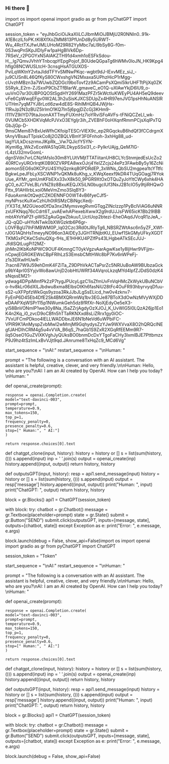 ### Hi there 👋

<!--
**SirHung/sirhung** is a ✨ _special_ ✨ repository because its `README.md` (this file) appears on your GitHub profile.

Here are some ideas to get you started:

- 🔭 I’m currently working on ...
- 🌱 I’m currently learning ...
- 💬 Ask me about ...
- 📫 How to reach me: ...
- 😄 Pronouns: ...
- ⚡ Fun fact: ...
-->
import os
import openai
import gradio as gr
from pyChatGPT import ChatGPT

session_token = "eyJhbGciOiJkaXIiLCJlbmMiOiJBMjU2R0NNIn0..91k-A1E8czlLfoPK.tKl8XfXoZMM813PfUnDd8y5URWT-Wu_4RctTXJfwUMLUHoM29R82YyMbc7aLl9bSy8G-f0m-0S3wqPnSKpJlDIyFw1paHgBIVk6Dp-7RSeV_r2PGOYxN5AIAKZTH91d4xmh1oESFkSdou-H__lg7QmvJVhhYTnbcqpYEpgPojof_B0UdeQGpaTg6hWMv0loJN_HK9Kpg4hflg08NCWUSLtcH-3cnsgHsATGUXOS-PviLqWKtnY2vtaJlddTFYvSMNwPKqc-wgbt9dJ-IExvMEz_siJ_-ju9CUSn8L46QfKyS80CWxshgVN2Mxaxa5UPhzHicP1rMgg-cUvzhMBzn3a7WUwbZQDGcI9boTovf2z9ACamPsXQmi5lkrUHFTtPijXq0ZKS5Ryk_E2rn-ZJSxxP9CbZTfBIarW_gmaveC_eO1Q-uXIAwYkjD6IU9_o-uuVnO7sr30UBP0QOStSgdHY2691MazPFZr5kWctIuKWEyPU4AH5eQ9deevvFe6CpWwqEFgv0W2AL3h2uSisKJXCSDUpZx4HR97enJVG1psHhNuANSlRUTHm7yqM7YJ8rLotl6zw4dE8S-RihlMHQB4JWjHx-11RvJp2N3zBUZ5lrlmO1KQ7In5j6pgjDZcGj3KHm9-l111VZ9iIYD79taJoonAXTTmyFUXmHz7ioYRviSFoAVFs-tFNiQCZeLI_wk-0VUMCb5XHDKVqMcPJVxO3EYgIjr3ih_ZVEBhF0oHXqnfRmmPCjsXqIPxTQGbJjGp-D-9msCMem87rBxUeWfhCKfoipTESCrVlEX9c_ep2RGqckuB6hdQf3fCCdrgmXtAnyVBsauTTpiskCo8j2OZBQLVBmY3F0Fnhoh-3xhHg88_ud-lagYULkDcszrmxJlKpRk__Vw7QJicfY5YN-iKyml6g_WkZvEceWAS1qGRLDkypSSsl31_c-PyIkrUAjg_QeM7IG-rL4zU32mvGomL-dgnSVdn7vrLCNzfAfsIo30m8YLUtVMjtTTATiitanUH8CLYcStnmjedEsUcZo240RfCvyUROrIrqtK0B90ZVRPEA8wxOJrj4YeIZZcjs24ePz3FAwbBy5y16ZcNiaomonSEG6s0KCPzU4SYhjQznkq80PDRdEP_3xWNs_QbSU2mgpea1tcYTtfcBgkwLpeJFbLyXSCWNP1vQKMk8uKhg_v_KWqXeexf9kDR4TUqGOagj7RYokUue_AYMr_qmUmKFbEXx33vX8k50_9PGR9XtOxOTQuZyJoYltCWy6xhk4HAgC0_eJC7VeLBLrVNZ9z8BxuKEQJX5iLN0bugcIUf3NxJ2B1cIO5y9tjiRHQwOFttx_91AHIlrbLxoi0MeVmZmo3SlqBY3-FduoAxmkOtQwjtCZKOENNFO0WT4vB6fyeCJf5-myNPrscKuXwCzhUh0tRSMzCBiNgcXedj-jYX3Td_M2GUeodOfDa3nx2MymsvegRvmGTqgZINclzzp1PyBclViAG6uNNRzxUFKNqq76cCdrt6T_uvAEwhAPiexebXwwX2g9rdUJJsFW65icK1Bb29IBBmbtAYoYaPZf-pWSZgAuGgwZbkuu1_UctUop2btezi-EheOAqdJVcqR1zJeA_-JQ-qQD-uHYoNTwk0bXWGzktb6P6gr-LOVFBgU7IhFlMBWM0P_lq02Czc3Rd0tJRlyTg6_NBSRZWtAsc6n5yZF_XWf-rJ0G1AQhHsTmeyyNO96on3AIDEy3JGHTRNjbtKU_EUwf1SkGMyUFkyXGDTTKMGxPCKeC5shuQXg-fHs_lE1HHKU4PZlfPs43LHgbeATkSEcJUJ-JfdISQtLugPi12MZ-jihMn2IKbKoNPWC9OUF4KmngCT0ykVgzvAarAgwKse1y8IjHwr9VFjjm-nCpwjEGRGKEWsCBpFRlhLzS3EmsbCMtHWc8bP7Kv6nWPeFj-z1s3DXwlHUwR-7racn87W9J59ehDmK4FZiTa_Z9DPhVkACTaPsrZc5NRUuBoAW9BUbzaGckp9bY4prI0SYyjvWo8awUnjD2obHtUWRf34AVqroLkzqMYd4lpfZJDdS0dzK4sNqssEM21-ydwag4DPpiMmfPk2zP7tygJPUcyLgzC1isZfmUvFnVqHMcZkWykUBuNCbVo-hv8kLr06dXILJbdwu8xma8EIbsOtKh6fasNiU28tFc4OuFR93hbyrvyqDfuu-sS2-uXFPpfzWkGqs9yzoa3RkJJbJLgSsELicd_hw0v4zknv7-FyEnP6D45Eb4DfE2Sk4BMXQRrmWq1bv3EGJe87BToX3dOwNzMVyWXjDDeDAAPXqWSPr115p1NWumkGeh5dz8fRfXr-NoXjEdyOe5eX3-yi58BnVONmlP1we30y8Na_I5aZZrjAgdyOzXJOJ_K_UvWIG5I0LQzA26jp1Eo1K4n2Kq_i0_zvcD9oCBfn5hTTaRKNXxd8sLiZRrx1gy0iOC-7VxUFCmPDkoo4lELLWADDbxJE6N1bNeVd6uWPbiFC-VPIR9K1AnMyspZvbMwI2wMmjM9GqhydysZzYJw9WXVvaX8O2hQRQcINEgfJAHDIhCRM4g5u4vVVA_B6qS_7haGb1S9ZxR2XGqRfEEMm9R7-ilq5OseO1GuZVlXKVghJyQUksBO0bnmDcDxYTgoFaCHy3lxmlBJE7PttbmzxP9J9hz4tSzImLxBvVJjt9qd.JAnrume8TxHqZc9_MCd6Vg"



start_sequence = "\nAI:"
restart_sequence = "\nHuman: "

prompt = "The following is a conversation with an AI assistant. The assistant is helpful, creative, clever, and very friendly.\n\nHuman: Hello, who are you?\nAI: I am an AI created by OpenAI. How can I help you today?\nHuman: "

def openai_create(prompt):

    response = openai.Completion.create(
    model="text-davinci-003",
    prompt=prompt,
    temperature=0.9,
    max_tokens=150,
    top_p=1,
    frequency_penalty=0,
    presence_penalty=0.6,
    stop=[" Human:", " AI:"]
    )

    return response.choices[0].text



def chatgpt_clone(input, history):
    history = history or []
    s = list(sum(history, ()))
    s.append(input)
    inp = ' '.join(s)
    output = openai_create(inp)
    history.append((input, output))
    return history, history

def outputsGPT(input, history):
    resp = api1.send_message(input)
    history = history or []
    s = list(sum(history, ()))
    s.append(input)
    output = resp['message']
    history.append((input, output))
    print("Human: ", input)
    print("ChatGPT: ", output)
    return history, history


block = gr.Blocks()
api1 = ChatGPT(session_token) 

with block:
    try:
        chatbot = gr.Chatbot()
        message = gr.Textbox(placeholder=prompt)
        state = gr.State()
        submit = gr.Button("SEND")
        submit.click(outputsGPT, inputs=[message, state], outputs=[chatbot, state])
    except Exception as e:
        print("Error: ", e.message, e.args)

block.launch(debug = False, show_api=False)import os
import openai
import gradio as gr
from pyChatGPT import ChatGPT

session_token = "Token"



start_sequence = "\nAI:"
restart_sequence = "\nHuman: "

prompt = "The following is a conversation with an AI assistant. The assistant is helpful, creative, clever, and very friendly.\n\nHuman: Hello, who are you?\nAI: I am an AI created by OpenAI. How can I help you today?\nHuman: "

def openai_create(prompt):

    response = openai.Completion.create(
    model="text-davinci-003",
    prompt=prompt,
    temperature=0.9,
    max_tokens=150,
    top_p=1,
    frequency_penalty=0,
    presence_penalty=0.6,
    stop=[" Human:", " AI:"]
    )

    return response.choices[0].text



def chatgpt_clone(input, history):
    history = history or []
    s = list(sum(history, ()))
    s.append(input)
    inp = ' '.join(s)
    output = openai_create(inp)
    history.append((input, output))
    return history, history

def outputsGPT(input, history):
    resp = api1.send_message(input)
    history = history or []
    s = list(sum(history, ()))
    s.append(input)
    output = resp['message']
    history.append((input, output))
    print("Human: ", input)
    print("ChatGPT: ", output)
    return history, history


block = gr.Blocks()
api1 = ChatGPT(session_token) 

with block:
    try:
        chatbot = gr.Chatbot()
        message = gr.Textbox(placeholder=prompt)
        state = gr.State()
        submit = gr.Button("SEND")
        submit.click(outputsGPT, inputs=[message, state], outputs=[chatbot, state])
    except Exception as e:
        print("Error: ", e.message, e.args)

block.launch(debug = False, show_api=False)

